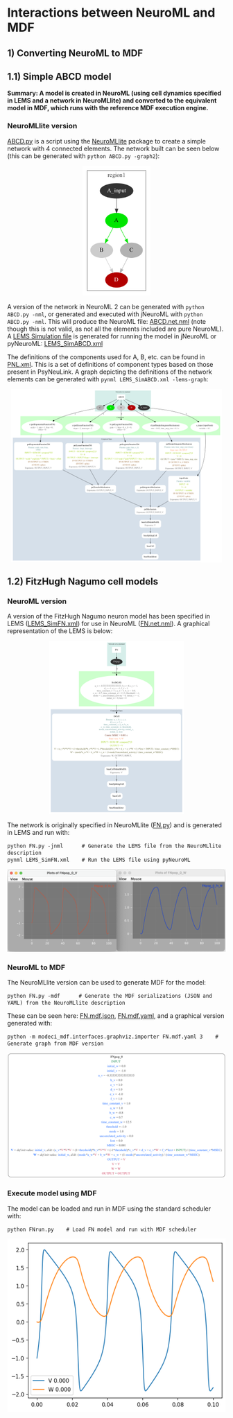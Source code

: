 # Interactions between NeuroML and MDF

## 1) Converting NeuroML to MDF

## 1.1) Simple ABCD model

**Summary: A model is created in NeuroML (using cell dynamics specified in LEMS and a network in NeuroMLlite) and converted to the equivalent model in MDF, which runs with the reference MDF execution engine.**

### NeuroMLlite version

[ABCD.py](ABCD.py) is a script using the [NeuroMLlite](https://docs.neuroml.org/Userdocs/Software/NeuroMLlite.html) package to create a simple network with 4 connected elements. The network built can be seen below (this can be generated with `python ABCD.py -graph2`):

<p align="center"><img src="ABCD.nmllite.png" alt="ABCD.nmllite.png" height="300"></p>

A version of the network in NeuroML 2 can be generated with `python ABCD.py -nml`, or generated and executed with jNeuroML with `python ABCD.py -nml`.
This will produce the NeuroML file: [ABCD.net.nml](ABCD.net.nml) (note though this is not valid, as not all the elements included are pure NeuroML). A [LEMS Simulation file](https://docs.neuroml.org/Userdocs/LEMSSimulation.html) is generated for running the model in jNeuroML or pyNeuroML: [LEMS_SimABCD.xml](LEMS_SimABCD.xml)

The definitions of the components used for A, B, etc. can be found in [PNL.xml](PNL.xml). This is a set of definitions of component types based on those present in PsyNeuLink. A graph depicting the definitions of the network elements can be generated with `pynml LEMS_SimABCD.xml -lems-graph`:

<p align="center"><img src="LEMS_SimABCD.png" alt="LEMS_SimABCD.png" height="400"></p>


## 1.2) FitzHugh Nagumo cell models

### NeuroML version

A version of the FitzHugh Nagumo neuron model has been specified in LEMS ([LEMS_SimFN.xml](LEMS_SimFN.xml)) for use in NeuroML ([FN.net.nml](FN.net.nml)).
A graphical representation of the LEMS is below:

<p align="center"><img src="LEMS_SimFN.png" alt="LEMS_SimFN.png" height="400"></p>

The network is originally specified in NeuroMLlite ([FN.py](FN.py)) and is generated in LEMS and run with:
```
python FN.py -jnml      # Generate the LEMS file from the NeuroMLlite description
pynml LEMS_SimFN.xml    # Run the LEMS file using pyNeuroML
```

![LemsFNrun.png](LemsFNrun.png)


### NeuroML to MDF


The NeuroMLlite version can be used to generate MDF for the model:

```
python FN.py -mdf      # Generate the MDF serializations (JSON and YAML) from the NeuroMLlite description
```

These can be seen here: [FN.mdf.json](FN.mdf.json), [FN.mdf.yaml](FN.mdf.yaml), and a graphical version generated with:

```
python -m modeci_mdf.interfaces.graphviz.importer FN.mdf.yaml 3    #  Generate graph from MDF version
```

<p align="center"><img src="FN.gv.png" alt="FN.gv.png"></p>


### Execute model using MDF

The model can be loaded and run in MDF using the standard scheduler with:

```
python FNrun.py    # Load FN model and run with MDF scheduler
```

<p align="center"><img src="MDFFNrun.png" alt="MDFFNrun.png" height="400"></p>
